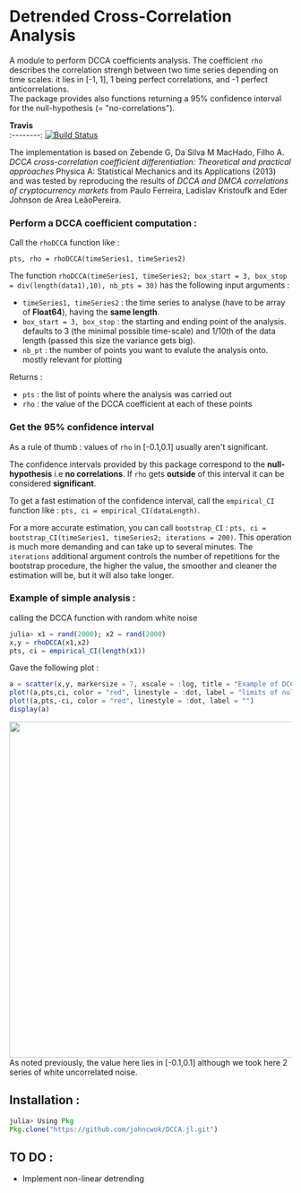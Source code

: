 Detrended Cross-Correlation Analysis
=================================================

A module to perform DCCA coefficients analysis. The coefficient ```rho``` describes the correlation strengh between two time series depending on time scales. it lies in [-1, 1], 1 being perfect correlations, and -1 perfect anticorrelations.\
The package provides also functions returning a 95% confidence interval for the null-hypothesis (= "no-correlations"). 

 **Travis**     
:--------:
[![Build Status](https://travis-ci.com/johncwok/DCCA.jl.svg?branch=master)](https://travis-ci.com/johncwok/DCCA.jl)

The implementation is based on 
Zebende G, Da Silva M MacHado, Filho A. *DCCA cross-correlation coefficient differentiation: Theoretical and practical approaches* Physica A: Statistical Mechanics and its Applications
(2013)
and was tested by reproducing the results of _DCCA and DMCA correlations of cryptocurrency markets_ from
Paulo Ferreira,
Ladislav Kristoufk and Eder Johnson de Area LeãoPereira.

### Perform a DCCA coefficient computation :

Call the ```rhoDCCA``` function like :
```
pts, rho = rhoDCCA(timeSeries1, timeSeries2)
```

The function ```rhoDCCA(timeSeries1, timeSeries2; box_start = 3, box_stop = div(length(data1),10), nb_pts = 30)``` has the following input arguments :
* ```timeSeries1, timeSeries2``` : the time series to analyse (have to be array of **Float64**), having the **same length**.
* ```box_start = 3, box_stop``` : the starting and ending point of the analysis. defaults to 3 (the minimal possible time-scale) and 1/10th of the data length (passed this size the variance gets big).
* ```nb_pt``` : the number of points you want to evalute the analysis onto. mostly relevant for plotting

Returns :
* ```pts``` : the list of points where the analysis was carried out
* ```rho``` : the value of the DCCA coefficient at each of these points

### Get the 95% confidence interval
As a rule of thumb : values of ```rho``` in [-0.1,0.1] usually aren't significant.

The confidence intervals provided by this package correspond to the **null-hypothesis** i.e **no correlations**. If ```rho``` gets **outside** of this interval it can be considered **significant**.

To get a fast estimation of the confidence interval, call the ```empirical_CI``` function like : ```pts, ci = empirical_CI(dataLength)```. 

For a more accurate estimation, you can call ```bootstrap_CI``` : ```pts, ci = bootstrap_CI(timeSeries1, timeSeries2; iterations = 200)```. This operation is much more demanding and can take up to several minutes. The ```iterations``` additional argument controls the number of repetitions for the bootstrap procedure, the higher the value, the smoother and cleaner the estimation will be, but it will also take longer.

### Example of simple analysis :

calling the DCCA function with random white noise

```julia
julia> x1 = rand(2000); x2 = rand(2000)
x,y = rhoDCCA(x1,x2)
pts, ci = empirical_CI(length(x1))
```
Gave the following plot :

```julia
a = scatter(x,y, markersize = 7, xscale = :log, title = "Example of DCCA analysis : \n Correlations between two white noise time series", label = "rho coefficients", xlabel = "window sizes", ylabel = "Correlation strengh")
plot!(a,pts,ci, color = "red", linestyle = :dot, label = "limits of null-hypothesis")
plot!(a,pts,-ci, color = "red", linestyle = :dot, label = "")
display(a)
```
<img src="https://user-images.githubusercontent.com/34754896/71250144-34804000-231f-11ea-912b-d2bdbacfd22b.JPG" width="600">
As noted previously, the value here lies in [-0.1,0.1] although we took here 2 series of white uncorrelated noise.

## Installation :
 ```julia
julia> Using Pkg
 Pkg.clone("https://github.com/johncwok/DCCA.jl.git")
 ```
  


TO DO :
------------
- Implement non-linear detrending
